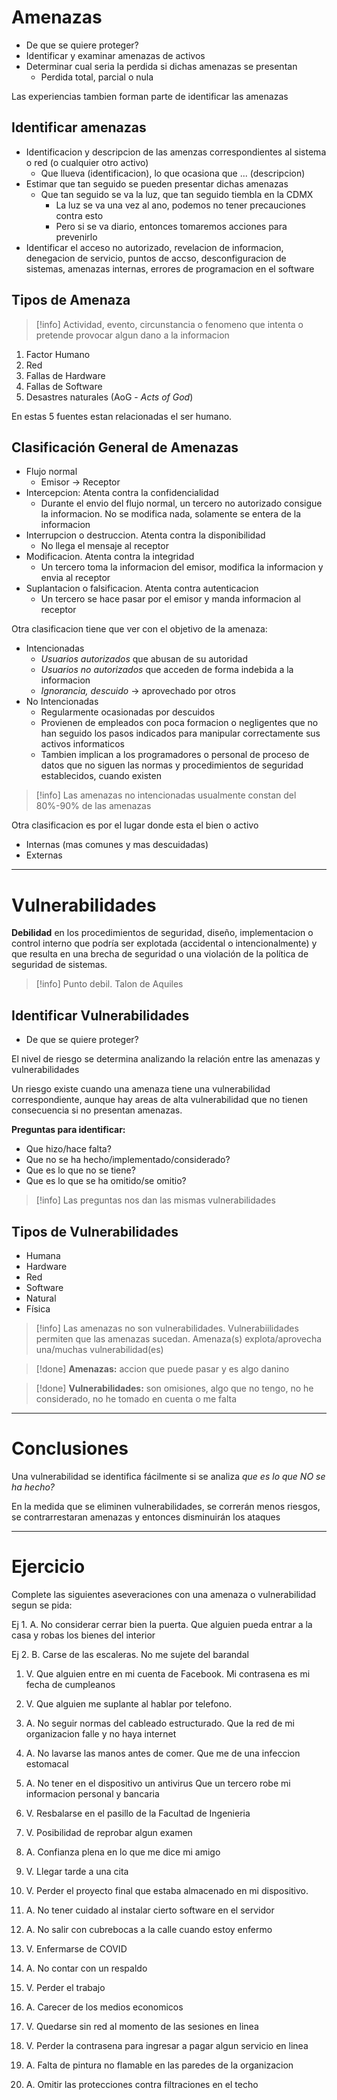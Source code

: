 # Amenazas
- De que se quiere proteger?
- Identificar y examinar amenazas de activos
- Determinar cual seria la perdida si dichas amenazas se presentan
	- Perdida total, parcial o nula

Las experiencias tambien forman parte de identificar las amenazas

## Identificar amenazas

- Identificacion y descripcion de las amenzas correspondientes al sistema o red (o cualquier otro activo)
	- Que llueva (identificacion), lo que ocasiona que ... (descripcion)
- Estimar que tan seguido se pueden presentar dichas amenazas
	- Que tan seguido se va la luz, que tan seguido tiembla en la CDMX
		- La luz se va una vez al ano, podemos no tener precauciones contra esto
		- Pero si se va diario, entonces tomaremos acciones para prevenirlo
- Identificar el acceso no autorizado, revelacion de informacion, denegacion de servicio, puntos de accso, desconfiguracion de sistemas, amenazas internas, errores de programacion en el software


## Tipos de Amenaza

>[!info] Actividad, evento, circunstancia o fenomeno que intenta o pretende provocar algun dano a la informacion

1. Factor Humano
2. Red
3. Fallas de Hardware
4. Fallas de Software
5. Desastres naturales (AoG - *Acts of God*)

En estas 5 fuentes estan relacionadas el ser humano.


## Clasificación General de Amenazas

- Flujo normal
	- Emisor -> Receptor
- Intercepcion: Atenta contra la confidencialidad
	- Durante el envio del flujo normal, un tercero no autorizado consigue la informacion. No se modifica nada, solamente se entera de la informacion
- Interrupcion o destruccion. Atenta contra la disponibilidad
	- No llega el mensaje al receptor
- Modificacion. Atenta contra la integridad
	- Un tercero toma la informacion del emisor, modifica la informacion y envia al receptor
- Suplantacion o falsificacion. Atenta contra autenticacion
	- Un tercero se hace pasar por el emisor y manda informacion al receptor


Otra clasificacion tiene que ver con el objetivo de la amenaza:
- Intencionadas
	- *Usuarios autorizados* que abusan de su autoridad
	- *Usuarios no autorizados* que acceden de forma indebida a la informacion
	- *Ignorancia, descuido* -> aprovechado por otros
- No Intencionadas
	- Regularmente ocasionadas por descuidos
	- Provienen de empleados con poca formacion o negligentes que no han seguido los pasos indicados para manipular correctamente sus activos informaticos
	- Tambien implican a los programadores o personal de proceso de datos que no siguen las normas y procedimientos de seguridad establecidos, cuando existen

>[!info] Las amenazas no intencionadas usualmente constan del 80%-90% de las amenazas

Otra clasificacion es por el lugar donde esta el bien o activo

- Internas (mas comunes y mas descuidadas)
- Externas

___
# Vulnerabilidades

**Debilidad** en los procedimientos de seguridad, diseño, implementacion o control interno que podría ser explotada (accidental o intencionalmente) y que resulta en una brecha de seguridad o una violación de la política de seguridad de sistemas.

>[!info] Punto debil. Talon de Aquiles

## Identificar Vulnerabilidades
- De que se quiere proteger?

El nivel de riesgo se determina analizando la relación entre las amenazas y vulnerabilidades

Un riesgo existe cuando una amenaza tiene una vulnerabilidad correspondiente, aunque hay areas de alta vulnerabilidad que no tienen consecuencia si no presentan amenazas.

**Preguntas para identificar:**
- Que hizo/hace falta?
- Que no se ha hecho/implementado/considerado?
- Que es lo que no se tiene?
- Que es lo que se ha omitido/se omitio?

>[!info] Las preguntas nos dan las mismas vulnerabilidades

## Tipos de Vulnerabilidades

- Humana
- Hardware
- Red
- Software
- Natural
- Física

>[!info] Las amenazas no son vulnerabilidades. Vulnerabiilidades permiten que las amenazas sucedan. Amenaza(s) explota/aprovecha una/muchas vulnerabilidad(es)

>[!done] **Amenazas:** accion que puede pasar y es algo danino

>[!done] **Vulnerabilidades:** son omisiones, algo que no tengo, no he considerado, no he tomado en cuenta o me falta

___
# Conclusiones

Una vulnerabilidad se identifica fácilmente si se analiza *que es lo que NO se ha hecho?*

En la medida que se eliminen vulnerabilidades, se correrán menos riesgos, se contrarrestaran amenazas y entonces disminuirán los ataques

___
# Ejercicio

Complete las siguientes aseveraciones con una amenaza o vulnerabilidad segun se pida:

Ej 1. A. No considerar cerrar bien la puerta. Que alguien pueda entrar a la casa y robas los bienes del interior

Ej 2. B. Carse de las escaleras. No me sujete del barandal

1. V. Que alguien entre en mi cuenta de Facebook. 
	   Mi contrasena es mi fecha de cumpleanos
2. V. Que alguien me suplante al hablar por telefono. 
	   
3. A. No seguir normas del cableado estructurado.
	   Que la red de mi organizacion falle y no haya internet
4. A. No lavarse las manos antes de comer.
	   Que me de una infeccion estomacal
5. A. No tener en el dispositivo un antivirus
	   Que un tercero robe mi informacion personal y bancaria
6. V. Resbalarse en el pasillo de la Facultad de Ingenieria
	   
7. V. Posibilidad de reprobar algun examen
8. A. Confianza plena en lo que me dice mi amigo
9. V. Llegar tarde a una cita
10. V. Perder el proyecto final que estaba almacenado en mi dispositivo.
11. A. No tener cuidado al instalar cierto software en el servidor
12. A. No salir con cubrebocas a la calle cuando estoy enfermo
13. V. Enfermarse de COVID
14. A. No contar con un respaldo
15. V. Perder el trabajo
16. A. Carecer de los medios economicos
17. V. Quedarse sin red al momento de las sesiones en linea
18. V. Perder la contrasena para ingresar a pagar algun servicio en linea
19. A. Falta de pintura no flamable en las paredes de la organizacion
20. A. Omitir las protecciones contra filtraciones en el techo